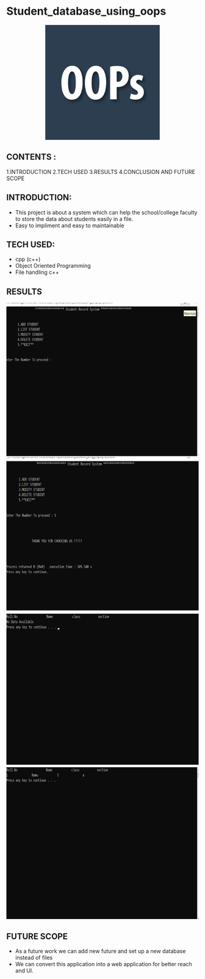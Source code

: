 # Student_database_using_oops

<p align="center">
    <img src="/assets/oops.png" alt="OOPS" width="300"  height="300">
</p>

## CONTENTS :
1.INTRODUCTION
2.TECH USED
3.RESULTS 
4.CONCLUSION AND FUTURE SCOPE

## INTRODUCTION:
- This project is about a system which can help the school/college faculty to store the data about students easily in a file.
- Easy to impliment and easy to maintainable 

## TECH USED:
- cpp (c++)
- Object Oriented Programming
- File handling c++

## RESULTS

 <img src="/assets/pic.png" alt="OOPS" width="800"  height="400">
<img src="/assets/pic2.png" alt="OOPS" width="800"  height="400">
<img src="/assets/pic3.png" alt="OOPS" width="800"  height="400">
<img src="/assets/pic4.png" alt="OOPS" width="800"  height="400">


## FUTURE SCOPE
- As a future work we can add new future and set up a new database instead of files
- We can convert this application into a web application for better reach and UI.
